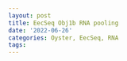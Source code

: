 ```yaml
---
layout: post
title: EecSeq Obj1b RNA pooling
date: '2022-06-26'
categories: Oyster, EecSeq, RNA
tags: 
---
```

